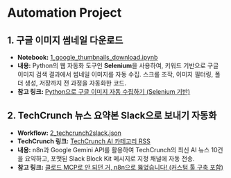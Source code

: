 # Automation Project

## 1. 구글 이미지 썸네일 다운로드
- **Notebook:** [1_google_thumbnails_download.ipynb](./1_google_thumbnails_download.ipynb)
- **내용:** Python의 웹 자동화 도구인 **Selenium**을 사용하여, 키워드 기반으로 구글 이미지 검색 결과에서 썸네일 이미지를 자동 수집. 스크롤 조작, 이미지 필터링, 폴더 생성, 저장까지 전 과정을 자동화한 코드.
- **참고 링크:** [Python으로 구글 이미지 자동 수집하기 (Selenium 기반)](https://hi2world.tistory.com/entry/Python%EC%9C%BC%EB%A1%9C-%EA%B5%AC%EA%B8%80-%EC%9D%B4%EB%AF%B8%EC%A7%80-%EC%9E%90%EB%8F%99-%EC%88%98%EC%A7%91%ED%95%98%EA%B8%B0-Selenium-%EA%B8%B0%EB%B0%98-%ED%81%AC%EB%A1%A4%EB%9F%AC)

## 2. TechCrunch 뉴스 요약본 Slack으로 보내기 자동화
- **Workflow:** [2_techcrunch2slack.json](./2_techcrunch2slack.json)
- **TechCrunch 링크:** [TechCrunch AI 카테고리 RSS](https://techcrunch.com/category/artificial-intelligence/feed)
- **내용:** n8n과 Google Gemini API를 활용하여 TechCrunch의 최신 AI 뉴스 10건을 요약하고, 포맷된 Slack Block Kit 메시지로 지정 채널에 자동 전송.
- **참고 링크:** [클로드 MCP로 안 되던 거, n8n으로 뚫었습니다! (커스텀 툴 구축 포함)](https://youtu.be/eOS1TLqA4tY?si=OMCEugfmviha8rLz)
